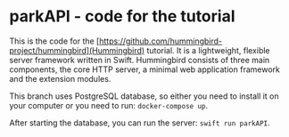 # parkAPI - code for the tutorial
This is the code for the [https://github.com/hummingbird-project/hummingbird](Hummingbird) tutorial. It is a lightweight, flexible server framework written in Swift. Hummingbird consists of three main components, the core HTTP server, a minimal web application framework and the extension modules.

This branch uses PostgreSQL database, so either you need to install it on your computer or you need to run: ```docker-compose up```.

After starting the database, you can run the server: ```swift run parkAPI```.